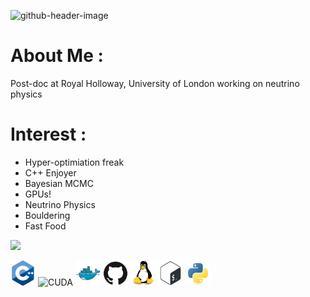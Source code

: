 ![github-header-image](https://github.com/KSkwarczynski/KSkwarczynski/assets/45295406/2f1b2516-d102-47f5-b822-bd8c96ebaecc)
# About Me :
Post-doc at Royal Holloway, University of London working on neutrino physics

# Interest :
- Hyper-optimiation freak
- C++ Enjoyer
- Bayesian MCMC
- GPUs!
- Neutrino Physics
- Bouldering
- Fast Food


![](http://github-profile-summary-cards.vercel.app/api/cards/profile-details?username=KSKWARCZYNSKI&theme=2077)

<p align="left"> 
  <img src="https://raw.githubusercontent.com/devicons/devicon/master/icons/cplusplus/cplusplus-original.svg" alt="cplusplus" width="40" height="40"/> 
  <img src="https://assets.nvidiagrid.net/ngc/logos/Cuda.png" alt="CUDA" width="40" height="40"/> 
  <img src="https://raw.githubusercontent.com/devicons/devicon/master/icons/docker/docker-original.svg" alt="cplusplus" width="40" height="40"/> 
  <img src="https://raw.githubusercontent.com/devicons/devicon/master/icons/github/github-original.svg" alt="cplusplus" width="40" height="40"/>
  <img src="https://raw.githubusercontent.com/devicons/devicon/master/icons/linux/linux-original.svg" alt="cplusplus" width="40" height="40"/>
  <img src="https://raw.githubusercontent.com/devicons/devicon/master/icons/bash/bash-original.svg" alt="cplusplus" width="40" height="40"/>
  <img src="https://raw.githubusercontent.com/devicons/devicon/master/icons/python/python-original.svg" alt="cplusplus" width="40" height="40"/>
  </a> </p>
